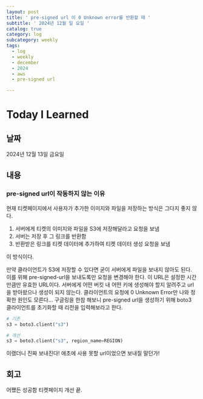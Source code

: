 ```yaml
---
layout: post
title: ' pre-signed url 이 0 Unknown error를 반환할 때 '
subtitle: ' 2024년 12월 일 요일 '
catalog: true
category: log
subcategory: weekly
tags:
  - log
  - weekly
  - december
  - 2024
  - aws
  - pre-signed url

---
```


# Today I Learned

## 날짜

2024년 12월 13일 금요일

## 내용

### pre-signed url이 작동하지 않는 이유

현재 티켓페이지에서 사용자가 추가한 이미지와 파일을 저장하는 방식은 그다지 좋지 않다. 

1. 서버에게 티켓의 이미지와 파일을 S3에 저장해달라고 요청을 보냄
2. 서버는 저장 후 그 링크를 반환함
3. 반환받은 링크를 티켓 데이터에 추가하여 티켓 데이터 생성 요청을 보냄

이 방식이다. 

만약 클라이언트가 S3에 저장할 수 있다면 굳이 서버에게 파일을 보내지 않아도 된다. 이를 위해 pre-signed-url을 보내도록만 요청을 변경해야 한다. 이 URL은 설정한 시간만큼만 유효한 URL이다. 서버에게 어떤 버킷 내 어떤 키에 생성해야 할지 알려주고 url을 받아왔으나 생성이 되지 않는다. 클라이언트의 요청에 0 Unknown Error만 나와 정확한 원인도 모른다… 구글링을 한참 해보니 pre-signed url을 생성하기 위해 boto3 클라이언트를 초기화할 때 리전을 입력해보라고 한다.

```python
# 기존
s3 = boto3.client("s3")

# 개선
s3 = boto3.client("s3", region_name=REGION)
```

이랬더니 진짜 보내진다! 애초에 사용 못할 url이었으면 보내질 말던가!

## 회고

어쨌든 성공함 티켓페이지 개선 끝.